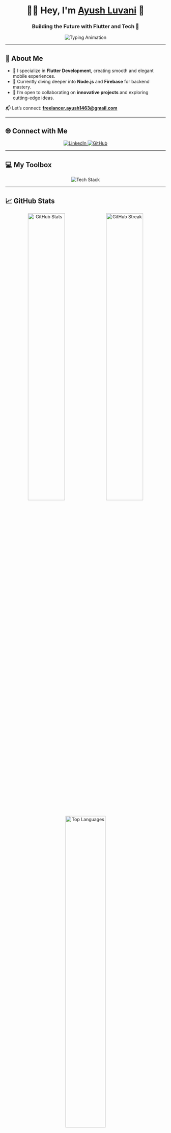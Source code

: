 <h1 align="center">👨‍💻 Hey, I'm <a href="https://linkedin.com/in/ayushluvani" target="_blank">Ayush Luvani</a> 🚀</h1>
<h3 align="center">Building the Future with Flutter and Tech 🌟</h3>

<div align="center">
  <img src="https://readme-typing-svg.herokuapp.com?font=Roboto+Mono&size=24&pause=1000&color=03C9A9&center=true&vCenter=true&width=500&height=50&lines=🎯+Coding+with+Passion;🌱+Always+Learning+Something+New;🚀+Open+to+Exciting+Challenges" alt="Typing Animation" />
</div>

---

## 🎨 About Me  
- 🔭 I specialize in **Flutter Development**, creating smooth and elegant mobile experiences.  
- 🌱 Currently diving deeper into **Node.js** and **Firebase** for backend mastery.  
- 🤝 I’m open to collaborating on **innovative projects** and exploring cutting-edge ideas.  

📬 Let’s connect: **freelancer.ayush1463@gmail.com**

---

## 🌐 Connect with Me  
<p align="center">
  <a href="https://linkedin.com/in/ayushluvani" target="_blank">
    <img src="https://img.shields.io/badge/LinkedIn-%230077B5.svg?style=for-the-badge&logo=linkedin&logoColor=white" alt="LinkedIn"/>
  </a>
  <a href="https://github.com/AyushLuvani" target="_blank">
    <img src="https://img.shields.io/badge/GitHub-%2312100E.svg?style=for-the-badge&logo=github&logoColor=white" alt="GitHub"/>
  </a>
</p>

---

## 💻 My Toolbox  
<p align="center">
  <img src="https://skillicons.dev/icons?i=dart,flutter,firebase,nodejs,html,css,php" alt="Tech Stack" />
</p>

---

## 📈 GitHub Stats  
<p align="center">
  <img src="https://github-readme-stats.vercel.app/api?username=AyushLuvani&show_icons=true&theme=radical&hide_border=true&count_private=true" alt="GitHub Stats" width="48%"/>
  <img src="https://github-readme-streak-stats.herokuapp.com/?user=AyushLuvani&theme=radical&hide_border=true" alt="GitHub Streak" width="48%"/>
</p>

<p align="center">
  <img src="https://github-readme-stats.vercel.app/api/top-langs/?username=AyushLuvani&layout=compact&theme=radical&hide_border=true" alt="Top Languages" width="50%"/>
</p>

---

## 🏆 Achievements  
<div align="center">
  <img src="https://github-profile-trophy.vercel.app/?username=AyushLuvani&theme=radical&margin-w=15&no-frame=true" alt="Trophies" width="80%"/>
</div>

---

## 🌟 Fun Stats & Insights  
<p align="center">
  <img src="https://github-readme-activity-graph.vercel.app/graph?username=AyushLuvani&bg_color=1a1b27&color=38bdae&line=ff7b72&point=f5d3d3&hide_border=true" alt="Contribution Graph" width="90%"/>
</p>

<p align="center">
  <img src="https://visitor-badge.glitch.me/badge?page_id=AyushLuvani.visitor-badge" alt="Visitors" />
  <img src="https://img.shields.io/github/followers/AyushLuvani?style=social" alt="GitHub Followers" />
  <img src="https://img.shields.io/github/stars/AyushLuvani?style=social" alt="GitHub Stars" />
</p>

<p align="center">
  <img src="https://github-readme-quotes.herokuapp.com/quote?theme=radical&animation=default&layout=default" alt="Inspirational Quote" />
</p>

---

## 💡 Fun Fact  
🌌 When I'm not coding, I love exploring **tech innovations** and brainstorming the next big thing!

---

<p align="center">
  <img src="https://readme-typing-svg.herokuapp.com?font=Roboto+Mono&size=22&pause=1000&color=03C9A9&center=true&vCenter=true&width=500&height=50&lines=🚀+Innovation+Through+Code;💡+Creating+Impactful+Solutions;🌟+Always+Ready+for+New+Challenges" alt="Closing Animation" />
</p>
